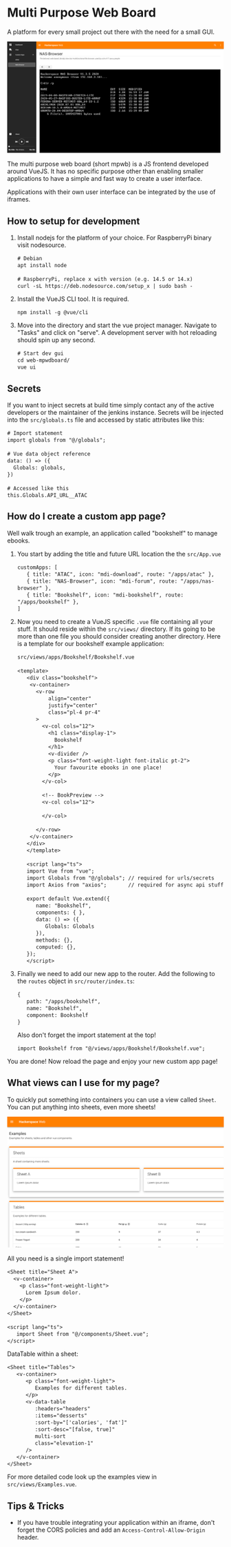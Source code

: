 # Multi Purpose Web Board
A platform for every small project out there with the need for a small GUI.

![View of a custom app page](/docs/example-view.png)

The multi purpose web board (short mpwb) is a JS frontend developed around VueJS. It has no
specific purpose other than enabling smaller applications to have a simple and fast way to create
a user interface.

Applications with their own user interface can be integrated by the use of iframes.

## How to setup for development
1. Install nodejs for the platform of your choice. For RaspberryPi binary visit nodesource.
    ```
    # Debian
    apt install node
    
    # RaspberryPi, replace x with version (e.g. 14.5 or 14.x)
    curl -sL https://deb.nodesource.com/setup_x | sudo bash -
    ```
2. Install the VueJS CLI tool. It is required.
    ```
    npm install -g @vue/cli
   ```
3. Move into the directory and start the vue project manager. Navigate to "Tasks" and click on "serve".
   A development server with hot reloading should spin up any second.
    ```
    # Start dev gui
    cd web-mpwdboard/
    vue ui
   ```

## Secrets 
If you want to inject secrets at build time simply contact any of the active developers or the
maintainer of the jenkins instance. Secrets will be injected into the `src/globals.ts` file and
accessed by static attributes like this:
```
# Import statement
import globals from "@/globals";

# Vue data object reference
data: () => ({
  Globals: globals,
})

# Accessed like this
this.Globals.API_URL__ATAC
```

## How do I create a custom app page?
Well walk trough an example, an application called "bookshelf" to manage ebooks.
1. You start by adding the title and future URL location the the `src/App.vue`
   ```
   customApps: [
      { title: "ATAC", icon: "mdi-download", route: "/apps/atac" },
      { title: "NAS-Browser", icon: "mdi-forum", route: "/apps/nas-browser" },
      { title: "Bookshelf", icon: "mdi-bookshelf", route: "/apps/bookshelf" },
   ]
   ```
2. Now you need to create a VueJS specific `.vue` file containing all your stuff.
It should reside within the `src/views/` directory. If its going to be more than
   one file you should consider creating another directory. Here is a template for
   our bookshelf example application:
   ```
   src/views/apps/Bookshelf/Bookshelf.vue
   
   <template>
      <div class="bookshelf">
       <v-container>
         <v-row
             align="center"
             justify="center"
             class="pl-4 pr-4"
         >
           <v-col cols="12">
             <h1 class="display-1">
               Bookshelf
             </h1>
             <v-divider />
             <p class="font-weight-light font-italic pt-2">
               Your favourite ebooks in one place!
             </p>
           </v-col>
      
           <!-- BookPreview -->
           <v-col cols="12">
      
           </v-col>
      
         </v-row>
       </v-container>
      </div>
      </template>
      
      <script lang="ts">
      import Vue from "vue";
      import Globals from "@/globals"; // required for urls/secrets
      import Axios from "axios";       // required for async api stuff
      
      export default Vue.extend({
         name: "Bookshelf",
         components: { },
         data: () => ({
            Globals: Globals
         }),
         methods: {},
         computed: {},
      });
      </script>

   ```
3. Finally we need to add our new app to the router. Add the following to the `routes`
   object in `src/router/index.ts`:
   ```
   {
      path: "/apps/bookshelf",
      name: "Bookshelf",
      component: Bookshelf
   }
   ```
   Also don't forget the import statement at the top!
   ```
   import Bookshelf from "@/views/apps/Bookshelf/Bookshelf.vue";
   ```
You are done! Now reload the page and enjoy your new custom app page!

## What views can I use for my page?
To quickly put something into containers you can use a view called `Sheet`. You can put
anything into sheets, even more sheets!

![View of the example page](/docs/example-view-2.png)

All you need is a single import statement!
```
<Sheet title="Sheet A">
  <v-container>
    <p class="font-weight-light">
      Lorem Ipsum dolor.
    </p>
  </v-container>
</Sheet>

<script lang="ts">
   import Sheet from "@/components/Sheet.vue";
</script>
```
DataTable within a sheet:
```
<Sheet title="Tables">
   <v-container>
      <p class="font-weight-light">
         Examples for different tables.
      </p>
      <v-data-table
         :headers="headers"
         :items="desserts"
         :sort-by="['calories', 'fat']"
         :sort-desc="[false, true]"
         multi-sort
         class="elevation-1"
      />
   </v-container>
</Sheet>
```
For more detailed code look up the examples view in `src/views/Examples.vue`.

## Tips & Tricks
* If you have trouble integrating your application within an iframe, don't forget the CORS
policies and add an `Access-Control-Allow-Origin` header.
